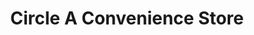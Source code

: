 ---
title: "Circle A Convenience Store"
url: /pompton-lakes/circle-a-convenience-store/
shop: convenience
---